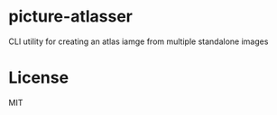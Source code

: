# picture-atlasser
CLI utility for creating an atlas iamge from multiple standalone images

# License
MIT
